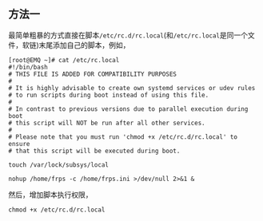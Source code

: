 ## 方法一

最简单粗暴的方式直接在脚本`/etc/rc.d/rc.local`(和`/etc/rc.local`是同一个文件，软链)末尾添加自己的脚本，例如，

```
[root@EMQ ~]# cat /etc/rc.local 
#!/bin/bash
# THIS FILE IS ADDED FOR COMPATIBILITY PURPOSES
#
# It is highly advisable to create own systemd services or udev rules
# to run scripts during boot instead of using this file.
#
# In contrast to previous versions due to parallel execution during boot
# this script will NOT be run after all other services.
#
# Please note that you must run 'chmod +x /etc/rc.d/rc.local' to ensure
# that this script will be executed during boot.

touch /var/lock/subsys/local

nohup /home/frps -c /home/frps.ini >/dev/null 2>&1 &
```

然后，增加脚本执行权限，

```
chmod +x /etc/rc.d/rc.local
```